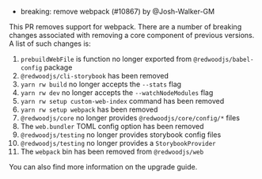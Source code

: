 - breaking: remove webpack (#10867) by @Josh-Walker-GM

This PR removes support for webpack. There are a number of breaking changes associated with removing a core component of previous versions. A list of such changes is:
1. `prebuildWebFile` is function no longer exported from `@redwoodjs/babel-config` package
2. `@redwoodjs/cli-storybook` has been removed
3. `yarn rw build` no longer accepts the `--stats` flag
4. `yarn rw dev` no longer accepts the `--watchNodeModules` flag
5. `yarn rw setup custom-web-index` command has been removed
6. `yarn rw setup webpack` has been removed
7. `@redwoodjs/core` no longer provides `@redwoodjs/core/config/*` files
8. The `web.bundler` TOML config option has been removed
9. `@redwoodjs/testing` no longer provides storybook config files
10. `@redwoodjs/testing` no longer provides a `StorybookProvider`
11. The `webpack` bin has been removed from `@redwoodjs/web`

You can also find more information on the upgrade guide.

